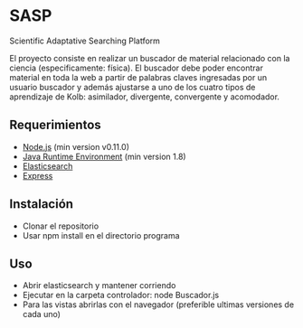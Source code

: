 # SASP
Scientific Adaptative Searching Platform

El proyecto consiste en realizar un buscador de material relacionado con la ciencia (especificamente: física). El buscador debe poder encontrar material en toda la web a partir de palabras claves ingresadas por un usuario buscador y además ajustarse a uno de los cuatro tipos de aprendizaje de Kolb: asimilador, divergente, convergente y acomodador.
## Requerimientos

* [Node.js](http://nodejs.org/) (min version v0.11.0)
* [Java Runtime Environment](https://java.com/en/) (min version 1.8)
* [Elasticsearch](https://www.elastic.co/)
* [Express](https://expressjs.com/)

## Instalación
* Clonar el repositorio
* Usar npm install en el directorio programa
## Uso
* Abrir elasticsearch y mantener corriendo
* Ejecutar en la carpeta controlador: node Buscador.js
* Para las vistas abrirlas con el navegador (preferible ultimas versiones de cada uno)
